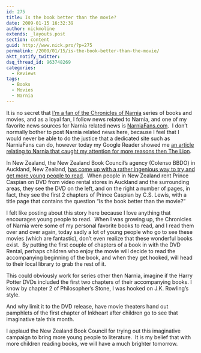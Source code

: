 ```yaml
---
id: 275
title: Is the book better than the movie?
date: 2009-01-15 16:32:39
author: nickmoline
extends: _layouts.post
section: content
guid: http://www.nick.pro/?p=275
permalink: /2009/01/15/is-the-book-better-than-the-movie/
aktt_notify_twitter:
dsq_thread_id: 963748269
categories:
  - Reviews
tags:
  - Books
  - Movies
  - Narnia
---
```

<amp-img title="caspian-book-dvd" src="{{ $page->baseUrl }}/wp-content/uploads/sites/4/2009/01/caspian-book-dvd.webp" alt="Is the book better than the movie?" width="197" height="131" layout="intrinsic" lightbox class="alignright">
  <amp-img fallback title="caspian-book-dvd" src="{{ $page->baseUrl }}/wp-content/uploads/sites/4/2009/01/caspian-book-dvd.jpg" alt="Is the book better than the movie?" width="197" height="131" layout="intrinsic" lightbox class="alignright"></amp-img>
</amp-img>It is no secret that <a title="Posts on Nick.pro Tagged Narnia" href="/tags/#narnia" target="_blank">I&#8217;m a fan of the Chronicles of Narnia</a> series of books and movies, and as a loyal fan, I follow news related to Narnia, and one of my favorite news sources for Narnia related news is <a title="Narnia Fans.com - Created by and for Fans of C.S. Lewis" href="http://www.narniafans.com/" target="_blank">NarniaFans.com</a>.  I don&#8217;t normally bother to post Narnia related news here, because I feel that I would never be able to do the justice that a dedicated site such as NarniaFans can do, however today my Google Reader showed me <a href="https://narniafans.com/2009/01/in-new-zealand-prince-caspian-dvd-rental-also-contains-book/" target="_blank">an article relating to Narnia that caught my attention for more reasons then The Lion</a>.

<!--more-->

In New Zealand, the New Zealand Book Council&#8217;s agency (Colenso BBDO) in Auckland, New Zealand, <a href="https://narniafans.com/2009/01/in-new-zealand-prince-caspian-dvd-rental-also-contains-book/" target="_blank">has come up with a rather ingenious way to try and get more young people to read</a>.  When people in New Zealand rent Prince Caspian on DVD from video rental stores in Auckland and the surrounding areas, they see the DVD on the left, and on the right a number of pages, in fact, they see the first 2 chapters of Prince Caspian by C.S. Lewis, with a title page that contains the question &#8220;Is the book better than the movie?&#8221;

I felt like posting about this story here because I love anything that encourages young people to read.  When I was growing up, the Chronicles of Narnia were some of my personal favorite books to read, and I read them over and over again, today sadly a lot of young people who go to see these movies (which are fantastic), don&#8217;t even realize that these wonderful books exist.  By putting the first couple of chapters of a book in with the DVD Rental, perhaps children who enjoy the movie will decide to read the accompanying beginning of the book, and when they get hooked, will head to their local library to grab the rest of it.

This could obviously work for series other then Narnia, imagine if the Harry Potter DVDs included the first two chapters of their accompanying books. I know by chapter 2 of Philosopher&#8217;s Stone, I was hooked on J.K. Rowling&#8217;s style.

And why limit it to the DVD release, have movie theaters hand out pamphlets of the first chapter of Inkheart after children go to see that imaginative tale this month.

I applaud the New Zealand Book Council for trying out this imaginative campaign to bring more young people to literature.  It is my belief that with more children reading books, we will have a much brighter tomorrow.
